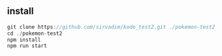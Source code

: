 ## install
```javascript
git clone https://github.com/sirvadim/kode_test2.git ./pokemon-test2
cd ./pokemon-test2
npm install
npm run start
```

